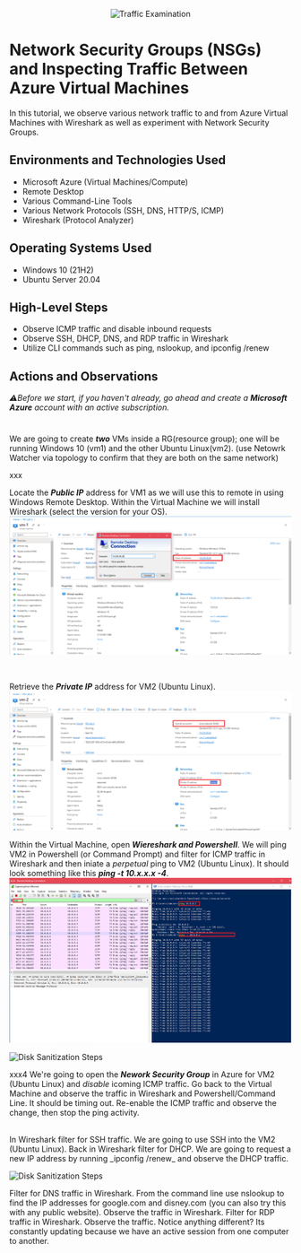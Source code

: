 <p align="center">
<img src="https://i.imgur.com/Ua7udoS.png" alt="Traffic Examination"/>
</p>

<h1>Network Security Groups (NSGs) and Inspecting Traffic Between Azure Virtual Machines</h1>
In this tutorial, we observe various network traffic to and from Azure Virtual Machines with Wireshark as well as experiment with Network Security Groups. <br />


<h2>Environments and Technologies Used</h2>

- Microsoft Azure (Virtual Machines/Compute)
- Remote Desktop
- Various Command-Line Tools
- Various Network Protocols (SSH, DNS, HTTP/S, ICMP)
- Wireshark (Protocol Analyzer)

<h2>Operating Systems Used </h2>

- Windows 10 (21H2)
- Ubuntu Server 20.04

<h2>High-Level Steps</h2>

- Observe ICMP traffic and disable inbound requests
- Observe SSH, DHCP, DNS, and RDP traffic in Wireshark
- Utilize CLI commands such as ping, nslookup, and ipconfig /renew

<h2>Actions and Observations</h2>

_⚠️Before we start, if you haven't already, go ahead and create a **Microsoft Azure** account with an active subscription._
#

We are going to create ***two*** VMs inside a RG(resource group); one will be running Windows 10 (vm1) and the other Ubuntu Linux(vm2). (use Netowrk Watcher via topology to confirm that they are both on the same network) 
<p>
xxx
</p>
<p>
  
Locate the ***Public IP*** address for VM1 as we will use this to remote in using Windows Remote Desktop. Within the Virtual Machine we will install Wireshark (select the version for your OS).
<img src="Screenshot (145).png"/>
</p>
<br />

Retrieve the ***Private IP*** address for VM2 (Ubuntu Linux). 
<img src="Screenshot (150).png"/>

Within the Virtual Machine, open ***Wiereshark and Powershell***. We will ping VM2 in Powershell (or Command Prompt) and filter for ICMP traffic in Wireshark and then iniate a _perpetual_ ping to VM2 (Ubuntu Linux). It should look something like this ***ping -t 10.x.x.x -4***.
<img src="Screenshot (153).png"/>
<p>
<img src="https://i.imgur.com/DJmEXEB.png" height="80%" width="80%" alt="Disk Sanitization Steps"/>
</p>
<p>
  
xxx4 We're going to open the ***Nework Security Group*** in Azure for VM2 (Ubuntu Linux) and _disable_ icoming ICMP traffic. Go back to the Virtual Machine and observe the traffic in Wireshark and Powershell/Command Line. It should be timing out. Re-enable the ICMP traffic and observe the change, then stop the ping activity.

</p>
<br />
In Wireshark filter for SSH traffic. We are going to use SSH into the VM2 (Ubuntu Linux). Back in Wireshark filter for DHCP. We are going to request a new IP address by running _ipconfig /renew_  and observe the DHCP traffic.

<p>
<img src="https://i.imgur.com/DJmEXEB.png" height="80%" width="80%" alt="Disk Sanitization Steps"/>
</p>

<p>
Filter for DNS traffic in Wireshark. From the command line use nslookup to find the IP addresses for google.com and disney.com (you can also try this with any public website). Observe the traffic in Wireshark.
Filter for RDP traffic in Wireshark. Observe the traffic. Notice anything different? Its constantly updating because we have an active session from one computer to another.
  
</p>
<br />
